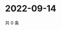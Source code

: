 # 2022-09-14

共 0 条

<!-- BEGIN WEIBO -->
<!-- 最后更新时间 Wed Sep 14 2022 19:15:58 GMT+0800 (China Standard Time) -->

<!-- END WEIBO -->
